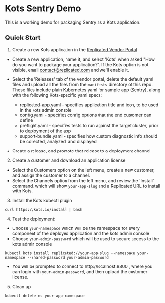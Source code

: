 # Kots Sentry Demo

This is a working demo for packaging Sentry as a Kots application.

## Quick Start

1. Create a new Kots application in the [Replicated Vendor Portal](https://vendor.replicated.com)

* Create a new application, name it, and select 'Kots' when asked "How do you want to package your application?".  If the Kots option is not visible, email contact@replicated.com and we'll enable it.
* Select the 'Releases' tab of the vendor portal, delete the default yaml files and upload all the files from the `manifests` directory of this repo.  These files include plain Kubernetes yaml for sample app (Sentry), along with the following Kots-specific yaml specs:

    * replicated-app.yaml - specifies application title and icon, to be used in the kots admin console
    * config.yaml - specifies config options that the end customer can define
    * preflight.yaml - specifies tests to run against the target cluster, prior to deployment of the app
    * support-bundle.yaml - specifies how custom diagnostic info should be collected, analyzed, and displayed
* Create a release, and promote that release to a deployment channel

2. Create a customer and download an application license

* Select the Customers option on the left menu, create a new customer, and assign the customer to a channel.
* Select the Channels option from the left menu, and review the 'Install' command, which will show `your-app-slug` and a Replicated URL to install with Kots.

3. Install the Kots kubectl plugin

```shell
curl https://kots.io/install | bash
```

4. Test the deployment:

* Choose `your-namespace` which will be the namespace for every component of the deployed application and the kots admin console
* Choose `your-admin-password` which will be used to secure access to the kots admin console

```shell
kubectl kots install replicated://your-app-slug --namespace your-namespace --shared-password your-admin-password
```
* You will be prompted to connect to http://localhost:8800 , where you can login with `your-admin-password`, and then upload the customer license.

5. Clean up

```shell
kubectl delete ns your-app-namespace
```
